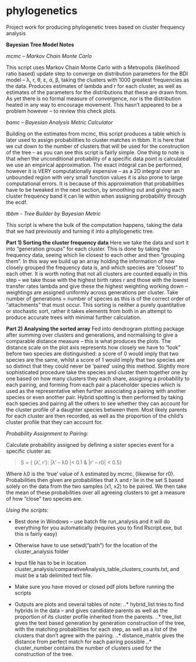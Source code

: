 # phylogenetics
Project work for producing phylogenetic trees based on cluster frequency analysis

**Bayesian Tree Model Notes**

*mcmc – Markov Chain Monte Carlo*

This script uses Markov Chain Monte Carlo with a Metropolis (likelihood ratio based) update step to converge on distribution parameters for the BDI model – λ, r, θ, ε, α, β, taking the clusters with 1000 greatest frequencies as the data. Produces estimates of lambda and r for each cluster, as well as estimates of the parameters for the distributions that these are drawn from.  As yet there is no formal measure of convergence, nor is the distribution heated in any way to encourage movement. This hasn’t appeared to be a problem however – to review this check plots.

*bamc – Bayesian Analysis Metric Calculator*

Building on the estimates from mcmc, this script produces a table which is later used to assign probabilities to cluster matches in tbbm. It is here that we cut down to the number of clusters that will be used for the construction of the tree – as you can see this script is fairly simple. One thing to note is that when the unconditional probability of a specific data point is calculated we use an empirical approximation. The exact integral can be performed, however it is VERY computationally expensive – as a 2D integral over an unbounded region with very small function values it is also prone to large computational errors. It is because of this approximation that probabilities have to be tweaked in the next section, by smoothing out and giving each cluster frequency band it can lie within when assigning probability through the ecdf.

*tbbm - Tree Builder by Bayesian Metric*

This script is where the bulk of the computation happens, taking the data that we had previously and turning it into a phylogenetic tree.
  
  **Part 1)	Sorting the cluster frequency data**
  Here we take the data and sort it into “generation groups” for each cluster. This is done by taking the frequency data, seeing which lie closest to each other and then “grouping them”. In this way we build up an array holding the information of how closely grouped the frequency data is, and which species are “closest” to each other. It is worth noting that not all clusters are counted equally in this step – we take those with the highest birth rates r and those with the lowest transfer rates lambda and give these the highest weighting working down – weightings are assigned uniformly across generations per cluster. Take number of generations = number of species as this is of the correct order of “attachments” that must occur. This sorting is neither a purely quantitative or stochastic sort, rather it takes elements from both in an attempt to produce accurate trees with minimal further calculation. 
  
  **Part 2) Analysing the sorted array**
   Fed into dendrogram plotting package after summing over clusters and generations, and normalising to give a comparable distance measure – this is what produces the plots. The distance scale on the plot axis represents how closely we have to “look” before two species are distinguished: a score of 0 would imply that two species are the same, whilst a score of 1 would imply that two species are so distinct that they could never be ‘paired’ using this method. Slightly more sophisticated procedure take the species and cluster them together one by one based on how many clusters they each share, assigning a probability to each pairing, and forming from each pair a placeholder species which is used as the representative when further associating a pairing with another species or even another pair. Hybrid spotting is then performed by taking each species and pairing all the others to see whether they can account for the cluster profile of a daughter species between them. Most likely parents for each cluster are then recorded, as well as the proportion of the child’s cluster profile that they can account for.

*Probability Assignment to Pairing:*

  Calculate probability assigned by defining a sister species event for a specific cluster as:
  
  > S = { (λ’, r’): |λ’ – λ0 |< 0.1 & |r’ – r0| < 0.5}
  
  Where λ0 is the ‘true’ value of λ estimated by mcmc, (likewise for r0). Probabilities then given are probabilities that λ and r lie in the set S based solely on the data from the two samples (x1, x2) to be paired. We then take the mean of these probabilities over all agreeing clusters to get a measure of how “close” two species are.  

*Using the scripts:*

*	Best done in Windows – use batch file run_analysis and it will do everything for you automatically (requires you to find Rscript.exe, but this is fairly easy)

*	Otherwise have to use setwd(“path”) for the location of the cluster_analysis folder

*	Input file has to be in location cluster_analysis/comparativeAnalysis_table_clusters_counts.txt, and must be a tab delimited text file. 

*	Make sure you have moved or closed pdf plots before running the scripts

*	Outputs are plots and several tables of note:
..*	hybrid_list tries to find hybrids in the data – and gives candidate parents as well as the proportion of its cluster profile inherited from the parents.
..*	tree_list gives the text based generation by generation construction of the tree, with the matching probabilities for each step, as well as a list of the clusters that don’t agree with the pairing.
..*	distance_matrix gives the distance from perfect match for each pairing possible
..*	cluster_number contains the number of clusters used for the construction of the tree.
